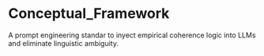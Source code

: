 # Conceptual_Framework
A prompt engineering standar to inyect empirical coherence logic into LLMs and eliminate linguistic ambiguity.
